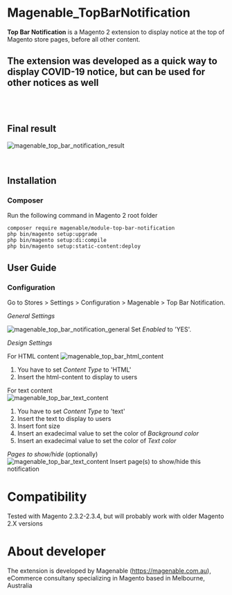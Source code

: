 # Magenable_TopBarNotification

**Top Bar Notification** is a Magento 2 extension to display notice at the top of Magento store pages, before all other content.

## The extension was developed as a quick way to display COVID-19 notice, but can be used for other notices as well

<br /><br />

## Final result

![magenable_top_bar_notification_result](https://user-images.githubusercontent.com/22763909/79934790-613f9200-848e-11ea-8eb8-4e2a9d85cc6e.png)

<br />

## Installation

### Composer

Run the following command in Magento 2 root folder

```
composer require magenable/module-top-bar-notification
php bin/magento setup:upgrade
php bin/magento setup:di:compile
php bin/magento setup:static-content:deploy
```
## User Guide

### Configuration

Go to Stores > Settings > Configuration > Magenable > Top Bar Notification.

*General Settings*

![magenable_top_bar_notification_general](https://user-images.githubusercontent.com/22763909/79934990-c4c9bf80-848e-11ea-8500-5918bf001cb7.png)
Set *Enabled* to 'YES'.

*Design Settings* <br/>

For HTML content
![magenable_top_bar_html_content](https://user-images.githubusercontent.com/22763909/79935583-3d7d4b80-8490-11ea-9c29-78177c002c01.png)
1. You have to set *Content Type* to 'HTML'
2. Insert the html-content to display to users

For text content <br/>
![magenable_top_bar_text_content](https://user-images.githubusercontent.com/22763909/79935614-5c7bdd80-8490-11ea-9329-023c41caa0c0.png)
1. You have to set *Content Type* to 'text'
2. Insert the text to display to users
3. Insert font size
4. Insert an exadecimal value to set the color of *Background color*
5. Insert an exadecimal value to set the color of *Text color*

*Pages to show/hide* (optionally) <br/>
![magenable_top_bar_text_content](https://user-images.githubusercontent.com/22763909/79935677-75848e80-8490-11ea-9260-913a6d3cfd91.png)
Insert page(s) to show/hide this notification

# Compatibility

Tested with Magento 2.3.2-2.3.4, but will probably work with older Magento 2.X versions

# About developer

The extension is developed by Magenable (https://magenable.com.au), eCommerce consultany specializing in Magento based in Melbourne, Australia

